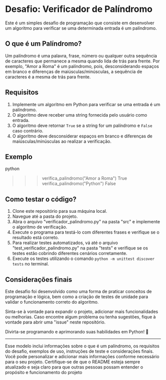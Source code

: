 # Desafio: Verificador de Palíndromo

Este é um simples desafio de programação que consiste em desenvolver um algoritmo para verificar se uma determinada entrada é um palíndromo.

## O que é um Palíndromo?

Um palíndromo é uma palavra, frase, número ou qualquer outra sequência de caracteres que permanece a mesma quando lida de trás para frente. Por exemplo, "Amor a Roma" é um palíndromo, pois, desconsiderando espaços em branco e diferenças de maiúsculas/minúsculas, a sequência de caracteres é a mesma de trás para frente.

## Requisitos

1. Implemente um algoritmo em Python para verificar se uma entrada é um palíndromo.
2. O algoritmo deve receber uma string fornecida pelo usuário como entrada.
3. O algoritmo deve retornar `True` se a string for um palíndromo e `False` caso contrário.
4. O algoritmo deve desconsiderar espaços em branco e diferenças de maiúsculas/minúsculas ao realizar a verificação.

## Exemplo

python
>>> verifica_palindromo("Amor a Roma")
True
>>> verifica_palindromo("Python")
False


## Como testar o código?

1. Clone este repositório para sua máquina local.
2. Navegue até a pasta do projeto.
3. Abra o arquivo "verificador_palindromo.py" na pasta "src" e implemente o algoritmo de verificação.
4. Execute o programa para testá-lo com diferentes frases e verifique se o resultado está correto.
5. Para realizar testes automatizados, vá até o arquivo "test_verificador_palindromo.py" na pasta "tests" e verifique se os testes estão cobrindo diferentes cenários corretamente.
6. Execute os testes utilizando o comando `python -m unittest discover tests` no terminal.

## Considerações finais

Este desafio foi desenvolvido como uma forma de praticar conceitos de programação e lógica, bem como a criação de testes de unidade para validar o funcionamento correto do algoritmo.

Sinta-se à vontade para expandir o projeto, adicionar mais funcionalidades ou melhorias. Caso encontre algum problema ou tenha sugestões, fique à vontade para abrir uma "issue" neste repositório.

Divirta-se programando e aprimorando suas habilidades em Python! 🚀

---
Esse modelo inclui informações sobre o que é um palíndromo, os requisitos do desafio, exemplos de uso, instruções de teste e considerações finais. Você pode personalizar e adicionar mais informações conforme necessário para o seu projeto. Certifique-se de que o README esteja sempre atualizado e seja claro para que outras pessoas possam entender o propósito e funcionamento do projeto

